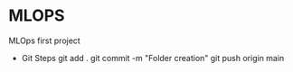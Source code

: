 # MLOPS
MLOps first project

- Git Steps
git add .
git commit -m "Folder creation"
git push origin main
